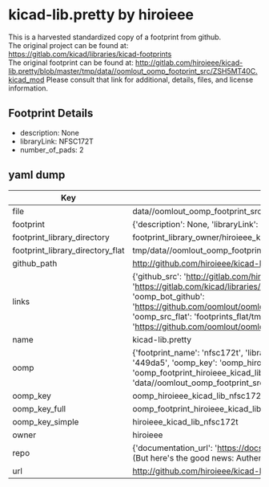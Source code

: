 # kicad-lib.pretty by hiroieee  
This is a harvested standardized copy of a footprint from github.  
The original project can be found at:  
https://gitlab.com/kicad/libraries/kicad-footprints  
The original footprint can be found at:
http://gitlab.com/hiroieee/kicad-lib.pretty/blob/master/tmp/data//oomlout_oomp_footprint_src/ZSH5MT40C.kicad_mod
Please consult that link for additional, details, files, and license information.  
## Footprint Details
* description: None  
* libraryLink: NFSC172T  
* number_of_pads: 2  
## yaml dump  
| Key | Value |  
| --- | --- |  
| file | data//oomlout_oomp_footprint_src/kicad-lib.pretty/NFSC172T.kicad_mod |  
| footprint | {'description': None, 'libraryLink': 'NFSC172T', 'number_of_pads': 2} |  
| footprint_library_directory | footprint_library_owner/hiroieee_kicad-lib.pretty |  
| footprint_library_directory_flat | tmp/data//oomlout_oomp_footprint_src/footprints_flat/hiroieee_kicad_lib_nfsc172t/working |  
| github_path | http://github.com/hiroieee/kicad-lib.pretty/blob/master/tmp/data//oomlout_oomp_footprint_src/NFSC172T.kicad_mod |  
| links | {'github_src': 'http://gitlab.com/hiroieee/kicad-lib.pretty/blob/master/tmp/data//oomlout_oomp_footprint_src/ZSH5MT40C.kicad_mod', 'github_src_repo': 'https://gitlab.com/kicad/libraries/kicad-footprints', 'oomp_bot': 'tmp/data//oomlout_oomp_footprint_src/footprints/hiroieee_kicad_lib_nfsc172t/working', 'oomp_bot_github': 'https://github.com/oomlout/oomlout_oomp_footprint_bot/tree/main/tmp/data//oomlout_oomp_footprint_src/footprints/hiroieee_kicad_lib_nfsc172t/working', 'oomp_src_flat': 'footprints_flat/tmp/data//oomlout_oomp_footprint_src/footprints_flat/hiroieee_kicad_lib_nfsc172t/working', 'oomp_src_flat_github': 'https://github.com/oomlout/oomlout_oomp_footprint_src/tree/main/tmp/data//oomlout_oomp_footprint_src/footprints_flat/hiroieee_kicad_lib_nfsc172t/working'} |  
| name | kicad-lib.pretty |  
| oomp | {'footprint_name': 'nfsc172t', 'library_name': 'kicad_lib', 'md5': '449da511af1a59f8a6b2252512178888', 'md5_10': '449da511af', 'md5_5': '449da', 'md5_6': '449da5', 'oomp_key': 'oomp_hiroieee_kicad_lib_nfsc172t', 'oomp_key_extra': 'oomp_footprint_hiroieee_kicad_lib_nfsc172t', 'oomp_key_full': 'oomp_footprint_hiroieee_kicad_lib_nfsc172t_449da5', 'oomp_key_simple': 'hiroieee_kicad_lib_nfsc172t', 'original_filename': 'data//oomlout_oomp_footprint_src/kicad-lib.pretty/NFSC172T.kicad_mod', 'owner_name': 'hiroieee'} |  
| oomp_key | oomp_hiroieee_kicad_lib_nfsc172t |  
| oomp_key_full | oomp_footprint_hiroieee_kicad_lib_nfsc172t |  
| oomp_key_simple | hiroieee_kicad_lib_nfsc172t |  
| owner | hiroieee |  
| repo | {'documentation_url': 'https://docs.github.com/rest/overview/resources-in-the-rest-api#rate-limiting', 'message': "API rate limit exceeded for 84.66.142.224. (But here's the good news: Authenticated requests get a higher rate limit. Check out the documentation for more details.)"} |  
| url | http://github.com/hiroieee/kicad-lib.pretty |  

